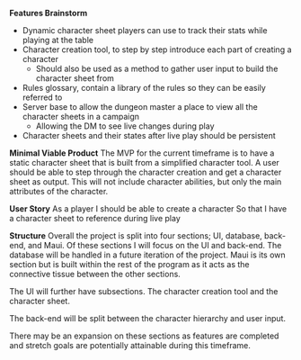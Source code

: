 **Features Brainstorm**
- Dynamic character sheet players can use to track their stats while playing at the table
- Character creation tool, to step by step introduce each part of creating a character
	- Should also be used as a method to gather user input to build the character sheet from
- Rules glossary, contain a library of the rules so they can be easily referred to
- Server base to allow the dungeon master a place to view all the character sheets in a campaign
	- Allowing the DM to see live changes during play
- Character sheets and their states after live play should be persistent

**Minimal Viable Product**
The MVP for the current timeframe is to have a static character sheet that is built from a simplified character tool.
A user should be able to step through the character creation and get a character sheet as output. This will not include
character abilities, but only the main attributes of the character.

**User Story**
As a player
I should be able to create a character
So that I have a character sheet to reference during live play

**Structure**
Overall the project is split into four sections; UI, database, back-end, and Maui. Of these sections I will focus on the UI
and back-end. The database will be handled in a future iteration of the project. Maui is its own section but is built
within the rest of the program as it acts as the connective tissue between the other sections.

The UI will further have subsections. The character creation tool and the character sheet.

The back-end will be split between the character hierarchy and user input.

There may be an expansion on these sections as features are completed and stretch goals are potentially attainable during
this timeframe.